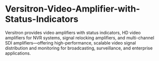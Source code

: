 # Versitron-Video-Amplifier-with-Status-Indicators
Versitron provides video amplifiers with status indicators, HD video amplifiers for NVR systems, signal relocking amplifiers, and multi-channel SDI amplifiers—offering high-performance, scalable video signal distribution and monitoring for broadcasting, surveillance, and enterprise applications.
